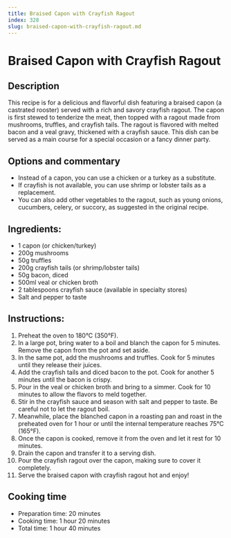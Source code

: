 ```yaml
---
title: Braised Capon with Crayfish Ragout
index: 328
slug: braised-capon-with-crayfish-ragout.md
---
```


# Braised Capon with Crayfish Ragout

## Description
This recipe is for a delicious and flavorful dish featuring a braised capon (a castrated rooster) served with a rich and savory crayfish ragout. The capon is first stewed to tenderize the meat, then topped with a ragout made from mushrooms, truffles, and crayfish tails. The ragout is flavored with melted bacon and a veal gravy, thickened with a crayfish sauce. This dish can be served as a main course for a special occasion or a fancy dinner party.

## Options and commentary
- Instead of a capon, you can use a chicken or a turkey as a substitute.
- If crayfish is not available, you can use shrimp or lobster tails as a replacement.
- You can also add other vegetables to the ragout, such as young onions, cucumbers, celery, or succory, as suggested in the original recipe.

## Ingredients:
- 1 capon (or chicken/turkey)
- 200g mushrooms
- 50g truffles
- 200g crayfish tails (or shrimp/lobster tails)
- 50g bacon, diced
- 500ml veal or chicken broth
- 2 tablespoons crayfish sauce (available in specialty stores)
- Salt and pepper to taste

## Instructions:
1. Preheat the oven to 180°C (350°F).
2. In a large pot, bring water to a boil and blanch the capon for 5 minutes. Remove the capon from the pot and set aside.
3. In the same pot, add the mushrooms and truffles. Cook for 5 minutes until they release their juices.
4. Add the crayfish tails and diced bacon to the pot. Cook for another 5 minutes until the bacon is crispy.
5. Pour in the veal or chicken broth and bring to a simmer. Cook for 10 minutes to allow the flavors to meld together.
6. Stir in the crayfish sauce and season with salt and pepper to taste. Be careful not to let the ragout boil.
7. Meanwhile, place the blanched capon in a roasting pan and roast in the preheated oven for 1 hour or until the internal temperature reaches 75°C (165°F).
8. Once the capon is cooked, remove it from the oven and let it rest for 10 minutes.
9. Drain the capon and transfer it to a serving dish.
10. Pour the crayfish ragout over the capon, making sure to cover it completely.
11. Serve the braised capon with crayfish ragout hot and enjoy!

## Cooking time
- Preparation time: 20 minutes
- Cooking time: 1 hour 20 minutes
- Total time: 1 hour 40 minutes